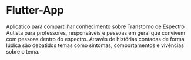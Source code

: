 # Flutter-App
Aplicatico para compartilhar conhecimento sobre Transtorno de Espectro Autista para professores, responsáveis e pessoas em geral que convivem com pessoas dentro do espectro.
Através de histórias contadas de forma lúdica são debatidos temas como sintomas, comportamentos e vivências sobre o tema. 
